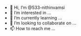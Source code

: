 - 👋 Hi, I’m @533-nithinvamsi
- 👀 I’m interested in ...
- 🌱 I’m currently learning ...
- 💞️ I’m looking to collaborate on ...
- 📫 How to reach me ...

<!---
533-nithinvamsi/533-nithinvamsi is a ✨ special ✨ repository because its `README.md` (this file) appears on your GitHub profile.
You can click the Preview link to take a look at your changes.
--->
